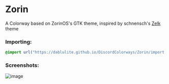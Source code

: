 # Zorin
A Colorway based on ZorinOS's GTK theme, inspired by schnensch's [Zelk](https://betterdiscord.app/theme/Zelk) theme

### Importing:
```css
@import url("https://dablulite.github.io/DiscordColorways/Zorin/import.css");
```

### Screenshots:
![image](https://github.com/DaBluLite/DiscordColorways/assets/73998678/2a18bc1d-ffa0-469e-ba82-313ae09ef419)
